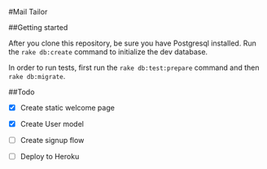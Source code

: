 #Mail Tailor

##Getting started

After you clone this repository, be sure you have Postgresql installed.  Run the `rake db:create` command to initialize the dev database.

In order to run tests, first run the `rake db:test:prepare` command and then `rake db:migrate`.

##Todo

-  [X]  Create static welcome page

-  [X]  Create User model

-  [ ]  Create signup flow

-  [ ]  Deploy to Heroku
